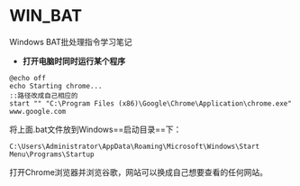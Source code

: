 # WIN_BAT
Windows BAT批处理指令学习笔记

- **打开电脑时同时运行某个程序**
```
@echo off
echo Starting chrome...
::路径改成自己相应的
start "" "C:\Program Files (x86)\Google\Chrome\Application\chrome.exe" www.google.com
```
将上面.bat文件放到Windows==启动目录==下：
```
C:\Users\Administrator\AppData\Roaming\Microsoft\Windows\Start Menu\Programs\Startup
```
打开Chrome浏览器并浏览谷歌，网站可以换成自己想要查看的任何网站。

